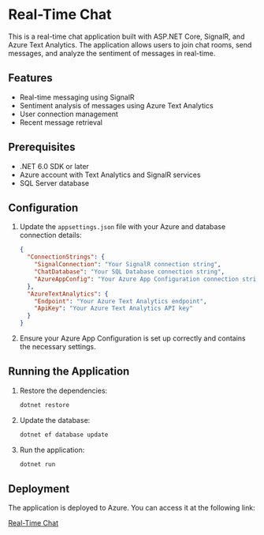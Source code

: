 # Real-Time Chat

This is a real-time chat application built with ASP.NET Core, SignalR, and Azure Text Analytics. The application allows users to join chat rooms, send messages, and analyze the sentiment of messages in real-time.

## Features

- Real-time messaging using SignalR
- Sentiment analysis of messages using Azure Text Analytics
- User connection management
- Recent message retrieval

## Prerequisites

- .NET 6.0 SDK or later
- Azure account with Text Analytics and SignalR services
- SQL Server database

## Configuration

1. Update the `appsettings.json` file with your Azure and database connection details:
    ```json
    {
      "ConnectionStrings": {
        "SignalConnection": "Your SignalR connection string",
        "ChatDatabase": "Your SQL Database connection string",
        "AzureAppConfig": "Your Azure App Configuration connection string"
      },
      "AzureTextAnalytics": {
        "Endpoint": "Your Azure Text Analytics endpoint",
        "ApiKey": "Your Azure Text Analytics API key"
      }
    }
    ```

2. Ensure your Azure App Configuration is set up correctly and contains the necessary settings.

## Running the Application

1. Restore the dependencies:
    ```sh
    dotnet restore
    ```

2. Update the database:
    ```sh
    dotnet ef database update
    ```

3. Run the application:
    ```sh
    dotnet run
    ```

## Deployment

The application is deployed to Azure. You can access it at the following link:

[Real-Time Chat]([https://real-time-chat-server-g5f0dgdwhqevgne4.northeurope-01.azurewebsites.net](https://proud-sky-03c41bc03.4.azurestaticapps.net/))

